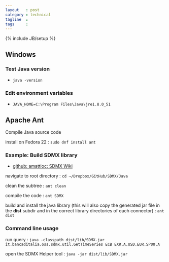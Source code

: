 ```yaml
---
layout   : post
category : technical
tagline  : 
tags     : 
---
```

{% include JB/setup %}

## Windows

### Test Java version
-   `java -version`

### Edit environment variables
-   `JAVA_HOME=C:\Program Files\Java\jre1.8.0_51`

## Apache Ant

Compile Java source code

install on Fedora 22
:   `sudo dnf install ant`

### Example: Build SDMX library

- [github: amattioc: SDMX Wiki](https://github.com/amattioc/SDMX/wiki/SDMX-Connector-library-for-JAVA)

navigate to root directory
:   `cd ~/Dropbox/GitHub/SDMX/Java`

clean the subtree
:   `ant clean`

compile the code
:   `ant SDMX`

build and install the java library (this will also copy the generated jar file in the **dist** subdir and in the correct library directories of each connector)
:   `ant dist`

### Command line usage

run query
:   `java -classpath dist/lib/SDMX.jar it.bancaditalia.oss.sdmx.util.GetTimeSeries ECB EXR.A.USD.EUR.SP00.A`

open the SDMX Helper tool
:   `java -jar dist/lib/SDMX.jar`
